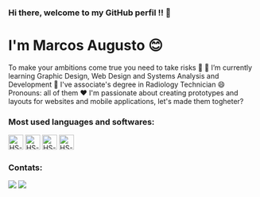 ### Hi there, welcome to my GitHub perfil !! 👋
# I'm Marcos Augusto 😊
To make your ambitions come true you need to take risks 🤞
📖 I’m currently learning Graphic Design, Web Design and Systems Analysis and Development
🦴 I've associate's degree in Radiology Technician
😄 Pronouns: all of them
❤️ I'm passionate about creating prototypes and layouts for websites and mobile applications, let's made them togheter?

### Most used languages and softwares:
<div style="display: inline-block">
  <img allign="center" alt="HS-HTML" height = "30" widht = "40" src = "https://img.shields.io/badge/JavaScript-323330?style=for-the-badge&logo=javascript&logoColor=F7DF1E">
  <img allign="center" alt="HS-CSS" height = "30" widht = "40" src = "https://img.shields.io/badge/Python-FFD43B?style=for-the-badge&logo=python&logoColor=blue">
  <img allign="center" alt="HS-JS" height = "30" widht = "40" src = "https://img.shields.io/badge/TypeScript-007ACC?style=for-the-badge&logo=typescript&logoColor=white">
  <img allign="center" alt="HS-FIGMA" height = "30" widht = "40" src = "https://img.shields.io/badge/React-20232A?style=for-the-badge&logo=react&logoColor=61DAFB">
</div>

### Contats:
<a href="https://instagram.com/markinjh/" target="_blank"><img src="https://img.shields.io/badge/-Instagram-%23E4405F?style=for-the-badge&logo=instagram&logoColor=white" target="_blank"></a>
<a href="https://www.linkedin.com/in/marcos-augusto-71331531b/" target="_blank"><img src="https://img.shields.io/badge/-LinkedIn-%230077B5?style=for-the-badge&logo=linkedin&logoColor=white" target="_blank"></a>
</div>
